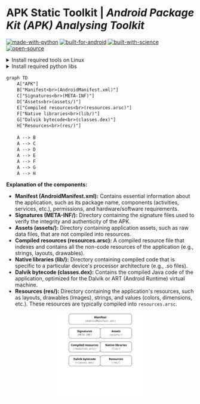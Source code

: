 # **APK Static Toolkit** | _Android Package Kit (APK) Analysing Toolkit_

[![made-with-python](http://forthebadge.com/images/badges/made-with-python.svg)](https://www.python.org/)
[![built-for-android](https://forthebadge.com/images/badges/built-for-android.svg)](https://www.android.com/)
[![built-with-science](https://forthebadge.com/images/badges/built-with-science.svg)](https://cyberthreatdefence.com/)
[![open-source](https://forthebadge.com/images/badges/open-source.svg)](https://cyberthreatdefence.com/)


<details>
 
 <summary>Install required tools on Linux</summary>
 
 ### For Ubuntu 18.04, 20.04, 22.04
 
 ```bash
 sudo apt-get update
 ```
 </details>
 
 
 <details>
 
 <summary>Install required python libs</summary>
 
 ### pip install
 ```bash
 pip install -r requirements.txt
 python3 setup.py install
 ```
 
 ### conda install
 ```bash
 conda config --add channels conda-forge
 conda install --file requirements_conda.txt
 python3 setup.py install
 ```
 
 </details>

 

```mermaid
graph TD
    A["APK"]
    B["Manifest<br>(AndroidManifest.xml)"]
    C["Signatures<br>(META-INF)"]
    D["Assets<br>(assets/)"]
    E["Compiled resources<br>(resources.arsc)"]
    F["Native libraries<br>(lib/)"]
    G["Dalvik bytecode<br>(classes.dex)"]
    H["Resources<br>(res/)"]
    
    A --> B
    A --> C
    A --> D
    A --> E
    A --> F
    A --> G
    A --> H
```
**Explanation of the components:**

* **Manifest (AndroidManifest.xml):** Contains essential information about the application, such as its package name, components (activities, services, etc.), permissions, and hardware/software requirements.
* **Signatures (META-INF/):** Directory containing the signature files used to verify the integrity and authenticity of the APK.
* **Assets (assets/):** Directory containing application assets, such as raw data files, that are not compiled into resources.
* **Compiled resources (resources.arsc):** A compiled resource file that indexes and contains all the non-code resources of the application (e.g., strings, layouts, drawables).
* **Native libraries (lib/):** Directory containing compiled code that is specific to a particular device's processor architecture (e.g., .so files).
* **Dalvik bytecode (classes.dex):** Contains the compiled Java code of the application, optimized for the Dalvik or ART (Android Runtime) virtual machine.
* **Resources (res/):** Directory containing the application's resources, such as layouts, drawables (images), strings, and values (colors, dimensions, etc.). These resources are typically compiled into `resources.arsc`.
<p align="center" href="https://www.android.com/"> 
<a href="https://www.android.com/"><picture><img width="50%" height="auto" src="./assets/apk.svg" height="175px" alt="APK"/></picture></a>
</p>
